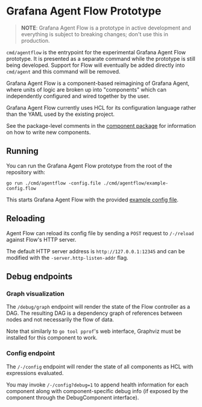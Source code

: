 # Grafana Agent Flow Prototype

> **NOTE**: Grafana Agent Flow is a prototype in active development and
> everything is subject to breaking changes; don't use this in production.

`cmd/agentflow` is the entrypoint for the experimental Grafana Agent Flow
prototype. It is presented as a separate command while the prototype is still
being developed. Support for Flow will eventually be added directly into
`cmd/agent` and this command will be removed.

Grafana Agent Flow is a component-based reimagining of Grafana Agent, where
units of logic are broken up into "components" which can independently
configured and wired together by the user.

Grafana Agent Flow currently uses HCL for its configuration language rather
than the YAML used by the existing project.

See the package-level comments in the [component package][] for information on
how to write new components.

## Running

You can run the Grafana Agent Flow prototype from the root of the repository
with:

```
go run ./cmd/agentflow -config.file ./cmd/agentflow/example-config.flow
```

This starts Grafana Agent Flow with the provided [example config file][].

## Reloading

Agent Flow can reload its config file by sending a `POST` request to
`/-/reload` against Flow's HTTP server.

The default HTTP server address is `http://127.0.0.1:12345` and can be modified
with the `-server.http-listen-addr` flag.

[example config file]: ./example-config.flow
[component package]: ../../component/component.go

## Debug endpoints

### Graph visualization

The `/debug/graph` endpoint will render the state of the Flow controller as a
DAG. The resulting DAG is a dependency graph of references between nodes and
not necessarily the flow of data.

Note that similarly to `go tool pprof`'s web interface, Graphviz must be
installed for this component to work.

### Config endpoint

The `/-/config` endpoint will render the state of all components as HCL with
expressions evaluated.

You may invoke `/-/config?debug=1` to append health information for each
component along with component-specific debug info (if exposed by the component
through the DebugComponent interface).

